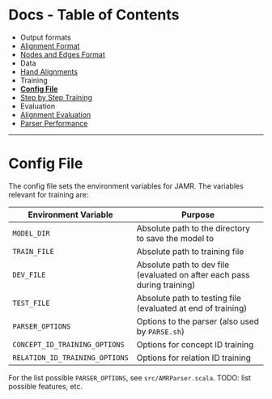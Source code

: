 Docs - Table of Contents
====

 * Output formats
  * [Alignment Format](./Alignment_Format.md)
  * [Nodes and Edges Format](./Nodes_and_Edges_Format.md)
 * Data
  * [Hand Alignments](./Hand_Alignments.md)
 * Training
  * [**Config File**](./Config_File.md)
  * [Step by Step Training](./Step_by_Step_Training.md)
 * Evaluation
  * [Alignment Evaluation](./Alignment_Evaluation.md)
  * [Parser Performance](./Parser_Performance.md)

---

Config File
==============

The config file sets the environment variables for JAMR.  The variables relevant for training are:

| Environment Variable | Purpose |
|-|-|
| `MODEL_DIR` | Absolute path to the directory to save the model to |
| `TRAIN_FILE` | Absolute path to training file |
| `DEV_FILE` | Absolute path to dev file (evaluated on after each pass during training) |
| `TEST_FILE` | Absolute path to testing file (evaluated at end of training) |
| `PARSER_OPTIONS` | Options to the parser (also used by `PARSE.sh`) |
| `CONCEPT_ID_TRAINING_OPTIONS` | Options for concept ID training |
| `RELATION_ID_TRAINING_OPTIONS` | Options for relation ID training |

For the list possible `PARSER_OPTIONS`, see `src/AMRParser.scala`.  TODO: list possible features, etc.

